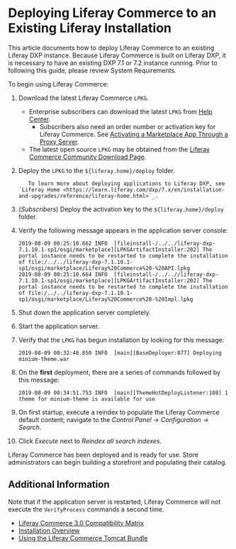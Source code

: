 # Deploying Liferay Commerce to an Existing Liferay Installation

This article documents how to deploy Liferay Commerce to an existing Liferay DXP instance. Because Liferay Commerce is built on Liferay DXP, it is necessary to have an existing DXP 7.1 or 7.2 instance running. Prior to following this guide, please review System Requirements.

To begin using Liferay Commerce:

1. Download the latest Liferay Commerce `LPKG`.
    * Enterprise subscribers can download the latest `LPKG` from [Help Center](https://customer.liferay.com/downloads?p_p_id=com_liferay_osb_customer_downloads_display_web_DownloadsDisplayPortlet&_com_liferay_osb_customer_downloads_display_web_DownloadsDisplayPortlet_productAssetCategoryId=118190997&_com_liferay_osb_customer_downloads_display_web_DownloadsDisplayPortlet_fileTypeAssetCategoryId=118191001).
      * Subscribers also need an order number or activation key for Liferay Commerce. See [Activating a Marketplace App Through a Proxy Server](https://help.liferay.com/hc/en-us/articles/360018427391).
    * The latest open source `LPKG` may be obtained from the [Liferay Commerce Community Download Page](https://www.liferay.com/downloads-community).

1. Deploy the `LPKG` to the `${liferay.home}/deploy` folder.

    ```note::
       To learn more about deploying applications to Liferay DXP, see `Liferay Home <https://learn.liferay.com/dxp/7.x/en/installation-and-upgrades/reference/liferay-home.html>`_.
    ```

1. (_Subscribers_) Deploy the activation key to the `${liferay.home}/deploy` folder.
1. Verify the following message appears in the application server console:

    ```
    2019-08-09 00:25:10.662 INFO  [fileinstall-/../../liferay-dxp-7.1.10.1-sp1/osgi/marketplace][LPKGArtifactInstaller:202] The portal instance needs to be restarted to complete the installation of file:/../../liferay-dxp-7.1.10.1-sp1/osgi/marketplace/Liferay%20Commerce%20-%20API.lpkg
    2019-08-09 00:25:10.664 INFO  [fileinstall-/../..//liferay-dxp-7.1.10.1-sp1/osgi/marketplace][LPKGArtifactInstaller:202] The portal instance needs to be restarted to complete the installation of file:/../../liferay-dxp-7.1.10.1-sp1/osgi/marketplace/Liferay%20Commerce%20-%20Impl.lpkg
    ```

1. Shut down the application server completely.
1. Start the application server.
1. Verify that the `LPKG` has begun installation by looking for this message:

    ```
    2019-08-09 00:32:48.850 INFO  [main][BaseDeployer:877] Deploying minium-theme.war
    ```

1. On the **first** deployment, there are a series of commands followed by this message:

    ```
    2019-08-09 00:34:51.753 INFO  [main][ThemeHotDeployListener:108] 1 theme for minium-theme is available for use
    ```

1. On first startup, execute a reindex to populate the Liferay Commerce default content; navigate to the _Control Panel_ &rarr; _Configuration_ &rarr; _Search_.
1. Click _Execute_ next to _Reindex all search indexes_.

Liferay Commerce has been deployed and is ready for use. Store administrators can begin building a storefront and populating their catalog.

## Additional Information

Note that if the application server is restarted, Liferay Commerce will not execute the `VerifyProcess` commands a second time.

* [Liferay Commerce 3.0 Compatibility Matrix](https://help.liferay.com/hc/en-us/articles/360049238151)
* [Installation Overview](../installation-overview.md)
* [Using the Liferay Commerce Tomcat Bundle](./using-the-liferay-commerce-tomcat-bundle.md)
